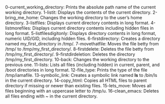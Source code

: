 0-current_working_directory: Prints the absolute path name of the current working directory.
1-listit: Displays the contents of the current directory.
2-bring_me_home: Changes the working directory to the user’s home directory.
3-listfiles: Displays current directory contents in long format.
4-listmorefiles: Displays current directory contents including hidden files in long format.
5-listfilesdigitonly: Displays directory contents in long format, numeric UID/GID, including hidden files.
6-firstdirectory: Creates a directory named my_first_directory in /tmp/.
7-movethatfile: Moves the file betty from /tmp/ to /tmp/my_first_directory/.
8-firstdelete: Deletes the file betty from /tmp/my_first_directory/.
9-firstdirdeletion: Deletes the directory /tmp/my_first_directory.
10-back: Changes the working directory to the previous one.
11-lists: Lists all files (including hidden) in current, parent, and /boot directories in long format.
12-file_type: Prints the type of the file /tmp/iamafile.
13-symbolic_link: Creates a symbolic link named __ls__ to /bin/ls in the current directory.
14-copy_html: Copies all HTML files to parent directory if missing or newer than existing files.
15-lets_move: Moves all files beginning with an uppercase letter to /tmp/u.
16-clean_emacs: Deletes all files ending with ~ in the current directory.
